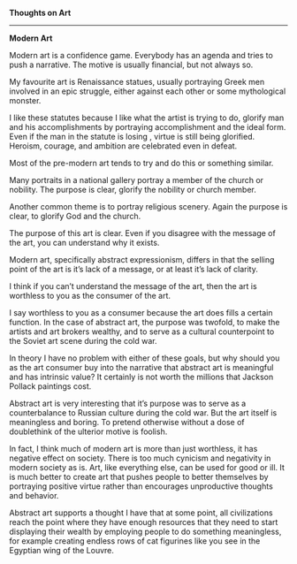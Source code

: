 **Thoughts on Art**

____________________________________________________________________________________

**Modern Art**


Modern art is a confidence game. Everybody has an agenda and tries to push a narrative. The motive is usually financial, but not always so.

My favourite art is Renaissance statues, usually portraying Greek men involved in an epic struggle, either against each other or some mythological monster.

I like these statutes because I like what the artist is trying to do, glorify man and his accomplishments by portraying accomplishment and the ideal form. Even if the man in the statute is losing , virtue is still being glorified. Heroism, courage, and ambition are celebrated even in defeat.

Most of the pre-modern art tends to try and do this or something similar. 

Many portraits in a national gallery portray a member of the church or nobility. The purpose is clear, glorify the nobility or church member.

Another common theme is to portray religious scenery. Again the purpose is clear, to glorify God and the church.

The purpose of this art is clear. Even if you disagree with the message of the art, you can understand why it exists.

Modern art, specifically abstract expressionism, differs in that the selling point of the art is it’s lack of a message, or at least it’s lack of clarity.

I think if you can’t understand the message of the art, then the art is worthless to you as the consumer of the art.

I say worthless to you as a consumer because the art does fills a certain function. In the case of abstract art, the purpose was twofold, to make the artists and art brokers wealthy, and to serve as a cultural counterpoint to the Soviet art scene during the cold war.

In theory I have no problem with either of these goals, but why should you as the art consumer buy into the narrative that abstract art is meaningful and has intrinsic value? It certainly is not worth the millions that Jackson Pollack paintings cost.

Abstract art is very interesting that it’s purpose was to serve as a counterbalance to Russian culture during the cold war. But the art itself is meaningless and boring. To pretend otherwise without a dose of doublethink of the ulterior motive is foolish.

In fact, I think much of modern art is more than just worthless, it has negative effect on society. There is too much cynicism and negativity in modern society as is. Art, like everything else, can be used for good or ill. It is much better to create art that pushes people to better themselves by portraying positive virtue rather than encourages unproductive thoughts and behavior.

Abstract art supports a thought I have that at some point, all civilizations reach the point where they have enough resources that they need to start displaying their wealth by employing people to do something meaningless, for example creating endless rows of cat figurines like you see in the Egyptian wing of the Louvre.

